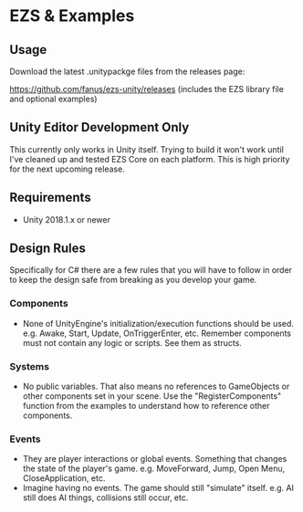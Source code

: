 # EZS & Examples

## Usage
Download the latest .unitypackge files from the releases page:

https://github.com/fanus/ezs-unity/releases
(includes the EZS library file and optional examples)

## Unity Editor Development Only
This currently only works in Unity itself. Trying to build it won't work until I've cleaned up and tested EZS Core on each platform. This is high priority for the next upcoming release.

## Requirements
- Unity 2018.1.x or newer

## Design Rules
Specifically for C# there are a few rules that you will have to follow in order to keep the design safe from breaking as you develop your game.

### Components
- None of UnityEngine's initialization/execution functions should be used. e.g. Awake, Start, Update, OnTriggerEnter, etc. Remember components must not contain any logic or scripts. See them as structs.

### Systems
- No public variables. That also means no references to GameObjects or other components set in your scene. Use the "RegisterComponents" function from the examples to understand how to reference other components.

### Events
- They are player interactions or global events. Something that changes the state of the player's game. e.g. MoveForward, Jump, Open Menu, CloseApplication, etc.
- Imagine having no events. The game should still "simulate" itself. e.g. AI still does AI things, collisions still occur, etc.
